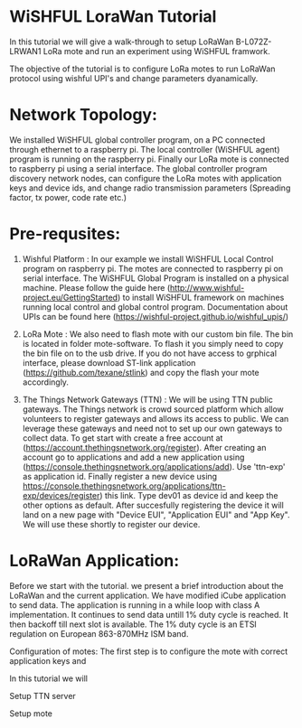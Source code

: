 WiSHFUL LoraWan Tutorial 
============================

In this tutorial we will give a walk-through to setup LoRaWan B-L072Z-LRWAN1 LoRa mote and run an experiment using WiSHFUL framwork. 

The objective of the tutorial is to configure LoRa motes to run LoRaWan protocol using wishful UPI's and change parameters dyanamically. 


# Network Topology:
We installed WiSHFUL global controller program, on a PC connected through ethernet to a raspberry pi. The local controller (WiSHFUL agent) program is running on the raspberry pi. Finally our LoRa mote is connected to raspberry pi using a serial interface. The global controller program discovery network nodes, can configure the LoRa motes with application keys and device ids, and change radio transmission parameters (Spreading factor, tx power, code rate etc.)



# Pre-requsites: 
1) Wishful Platform :
In our example we install WiSHFUL Local Control program on raspberry pi. The motes are connected to raspberry pi on serial interface. The WiSHFUL Global Program is installed on a physical machine. Please follow the guide here (http://www.wishful-project.eu/GettingStarted) to install WiSHFUL framework on machines running local control and global control program. Documentation about UPIs can be found here (https://wishful-project.github.io/wishful_upis/) 

2) LoRa Mote : 
We also need to flash mote with our custom bin file. The bin is located in folder mote-software. To flash it you simply need to copy the bin file on to the usb drive. If you do not have access to grphical interface, please download ST-link application (https://github.com/texane/stlink) and copy the flash your mote accordingly. 

3) The Things Network Gateways (TTN) : 
We will be using TTN public gateways. The Things network is crowd sourced platform which allow volunteers to register gateways and allows its access to public. We can leverage these gateways and need not to set up our own gateways to collect data. To get start with create a free account at (https://account.thethingsnetwork.org/register). After creating an account go to applications and add a new application using (https://console.thethingsnetwork.org/applications/add). Use 'ttn-exp' as application id. Finally register a new device using https://console.thethingsnetwork.org/applications/ttn-exp/devices/register) this link. Type dev01 as device id and keep the other options as default. After succesfully registering the device it will land on a new page with "Device EUI", "Application EUI" and "App Key". We will use these shortly to register our device. 

# LoRaWan Application: 
Before we start with the tutorial. we present a brief introduction about the LoRaWan and the current application. We have modified iCube application to send data. The application is running in a while loop with class A implementation. It continues to send data untill 1% duty cycle  is reached. It then backoff till next slot is available. The 1% duty cycle is an ETSI regulation on European 863-870MHz ISM band.  


Configuration of motes: 
The first step is to configure the mote with correct application keys and 




In this tutorial we will 



Setup TTN server 


Setup mote 



